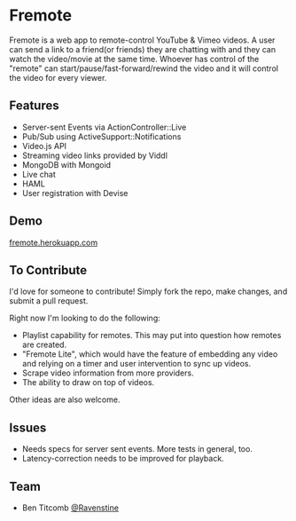 Fremote
==============

Fremote is a web app to remote-control YouTube & Vimeo videos.  A user can send a link to a friend(or friends) they are chatting with and they can watch the video/movie at the same time.  Whoever has control of the "remote" can start/pause/fast-forward/rewind the video and it will control the video for every viewer.

## Features

* Server-sent Events via ActionController::Live
* Pub/Sub using ActiveSupport::Notifications
* Video.js API
* Streaming video links provided by Viddl
* MongoDB with Mongoid
* Live chat
* HAML
* User registration with Devise

## Demo

[fremote.herokuapp.com](http://fremote.herokuapp.com/)

## To Contribute

I'd love for someone to contribute!  Simply fork the repo, make changes, and submit a pull request.

Right now I'm looking to do the following:

* Playlist capability for remotes.  This may put into question how remotes are created.
* "Fremote Lite", which would have the feature of embedding any video and relying on a timer and user intervention to sync up videos.
* Scrape video information from more providers. 
* The ability to draw on top of videos.  

Other ideas are also welcome.

## Issues

* Needs specs for server sent events.  More tests in general, too.
* Latency-correction needs to be improved for playback.

## Team

* Ben Titcomb [@Ravenstine](https://github.com/Ravenstine)
